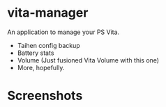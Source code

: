 # vita-manager
An application to manage your PS Vita.

- Taihen config backup
- Battery stats
- Volume (Just fusioned Vita Volume with this one)
- More, hopefully.


# Screenshots








